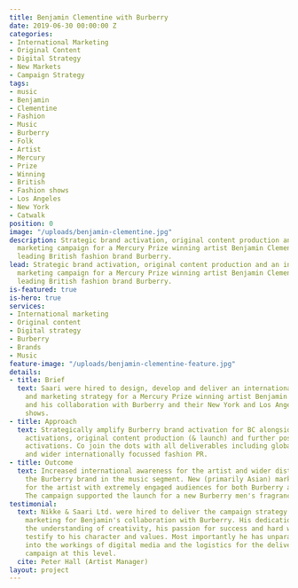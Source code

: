 ```yaml
---
title: Benjamin Clementine with Burberry
date: 2019-06-30 00:00:00 Z
categories:
- International Marketing
- Original Content
- Digital Strategy
- New Markets
- Campaign Strategy
tags:
- music
- Benjamin
- Clementine
- Fashion
- Music
- Burberry
- Folk
- Artist
- Mercury
- Prize
- Winning
- British
- Fashion shows
- Los Angeles
- New York
- Catwalk
position: 0
image: "/uploads/benjamin-clementine.jpg"
description: Strategic brand activation, original content production and an international
  marketing campaign for a Mercury Prize winning artist Benjamin Clementine and a
  leading British fashion brand Burberry.
lead: Strategic brand activation, original content production and an international
  marketing campaign for a Mercury Prize winning artist Benjamin Clementine and a
  leading British fashion brand Burberry.
is-featured: true
is-hero: true
services:
- International marketing
- Original content
- Digital strategy
- Burberry
- Brands
- Music
feature-image: "/uploads/benjamin-clementine-feature.jpg"
details:
- title: Brief
  text: Saari were hired to design, develop and deliver an internationally aware communications
    and marketing strategy for a Mercury Prize winning artist Benjamin Clementine
    and his collaboration with Burberry and their New York and Los Angeles fashion
    shows.
- title: Approach
  text: Strategically amplify Burberry brand activation for BC alongside two catwalk
    activations, original content production (& launch) and further post campaign
    activations. Co join the dots with all deliverables including global communications
    and wider internationally focussed fashion PR.
- title: Outcome
  text: Increased international awareness for the artist and wider distribution of
    the Burberry brand in the music segment. New (primarily Asian) markets activated
    for the artist with extremely engaged audiences for both Burberry and the artist.
    The campaign supported the launch for a new Burberry men's fragrance.
testimonial:
  text: Nikke & Saari Ltd. were hired to deliver the campaign strategy and wider international
    marketing for Benjamin's collaboration with Burberry. His dedication to work,
    the understanding of creativity, his passion for success and hard work mentality
    testify to his character and values. Most importantly he has unparalleled insight
    into the workings of digital media and the logistics for the delivery of a creative
    campaign at this level.
  cite: Peter Hall (Artist Manager)
layout: project
---
```


